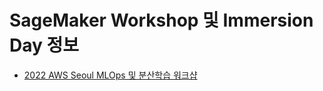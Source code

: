 # SageMaker Workshop 및 Immersion Day 정보
- [2022 AWS Seoul MLOps 및 분산학습 워크샵](20221107-MLOpsDT-Workshop/README.md)